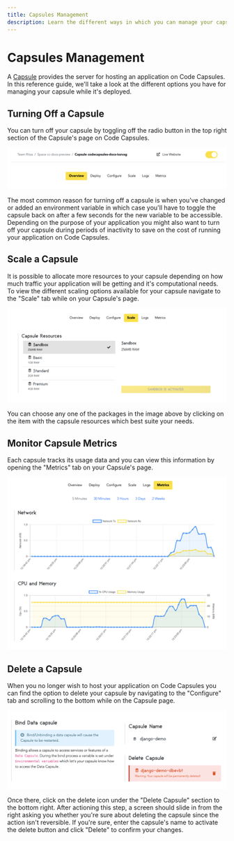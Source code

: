 ```yaml
---
title: Capsules Management
description: Learn the different ways in which you can manage your capsule.
---
```


# Capsules Management

A [Capsule](../../FAQ/what-is-a-capsule/) provides the server for hosting an application on Code Capsules. In this reference guide, we'll take a look at the different options you have for managing your capsule while it's deployed.

## Turning Off a Capsule

You can turn off your capsule by toggling off the radio button in the top right section of the Capsule's page on Code Capsules. 

![Turn Off a Capsule](../assets/reference/capsule-management/capsule-toggle-button.png)

The most common reason for turning off a capsule is when you've changed or added an environment variable in which case you'll have to toggle the capsule back on after a few seconds for the new variable to be accessible. Depending on the purpose of your application you might also want to turn off your capsule during periods of inactivity to save on the cost of running your application on Code Capsules.

## Scale a Capsule

It is possible to allocate more resources to your capsule depending on how much traffic your application will be getting and it's computational needs. To view the different scaling options available for your capsule navigate to the "Scale" tab while on your Capsule's page.

![Scale a Capsule](../assets/reference/capsule-management/scale-capsule.png)

You can choose any one of the packages in the image above by clicking on the item with the capsule resources which best suite your needs.

## Monitor Capsule Metrics

Each capsule tracks its usage data and you can view this information by opening the "Metrics" tab on your Capsule's page. 

![Monitor Capsule Metrics](../assets/reference/capsule-management/capsule-metrics.png)

## Delete a Capsule

When you no longer wish to host your application on Code Capsules you can find the option to delete your capsule by navigating to the "Configure" tab and scrolling to the bottom while on the Capsule page. 

![Delete Capsule](../assets/reference/capsule-management/delete-capsule.png)

Once there, click on the delete icon under the "Delete Capsule" section to the bottom right. After actioning this step, a screen should slide in from the right asking you whether you're sure about deleting the capsule since the action isn't reversible. If you're sure, enter the capsule's name to activate the delete button and click "Delete" to confirm your changes. 